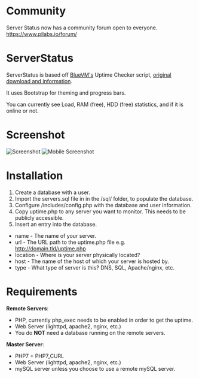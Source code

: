 Community
============
Server Status now has a community forum open to everyone. https://www.pilabs.io/forum/

ServerStatus
============

ServerStatus is based off [BlueVM's](http://uptime.bluevm.com/) Uptime Checker script, [original download and information](http://www.lowendtalk.com/discussion/comment/169690#Comment_169690).

It uses Bootstrap for theming and progress bars.

You can currently see Load, RAM (free), HDD (free) statistics, and if it is online or not.

Screenshot
============
![Screenshot](http://www.mojeda.com/wp/wp-content/2013/04/serverupbigthemes.png)
![Mobile Screenshot](http://www.mojeda.com/wp/wp-content/2013/04/serverupthemes.png)

Installation
============

1. Create a database with a user.
2. Import the servers.sql file in in the /sql/ folder, to populate the database.
3. Configure /includes/config.php with the database and user information.
4. Copy uptime.php to any server you want to monitor. This needs to be publicly accessible.
5. Insert an entry into the database.
  * name - The name of your server.
  * url - The URL path to the uptime.php file e.g. http://domain.tld/uptime.php
  * location - Where is your server physically located?
  * host - The name of the host of which your server is hosted by.
  * type - What type of server is this? DNS, SQL, Apache/nginx, etc.

Requirements
============

**Remote Servers**:
* PHP, currently php_exec needs to be enabled in order to get the uptime.
* Web Server (lighttpd, apache2, nginx, etc.)
* You do **NOT** need a database running on the remote servers.

**Master Server**:
* PHP7 + PHP7_CURL
* Web Server (lighttpd, apache2, nginx, etc.)
* mySQL server unless you choose to use a remote mySQL server.

